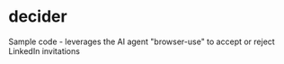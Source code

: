 # decider
Sample code - leverages the AI agent "browser-use" to accept or reject LinkedIn invitations
